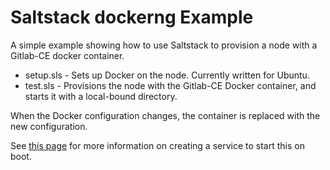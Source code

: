 Saltstack dockerng Example
==========================
A simple example showing how to use Saltstack to provision a node with a Gitlab-CE docker container.

* setup.sls - Sets up Docker on the node. Currently written for Ubuntu.
* test.sls - Provisions the node with the Gitlab-CE Docker container, and starts it with a local-bound directory.

When the Docker configuration changes, the container is replaced with the new configuration.

See [this page](https://docs.docker.com/engine/admin/host_integration/) for more information on creating a service to start this on boot.
